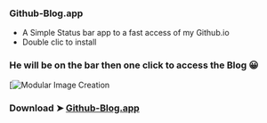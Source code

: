 ### Github-Blog.app
- A Simple Status bar app to a fast access of my Github.io
- Double clic to install
### He will be on the bar then one click to access the Blog 😀
[![Modular Image Creation](https://i25.servimg.com/u/f25/18/50/18/69/captu517.png)

### Download ➤ [Github-Blog.app](https://github.com/chris1111/Github-Blog.app/releases/tag/V1)





